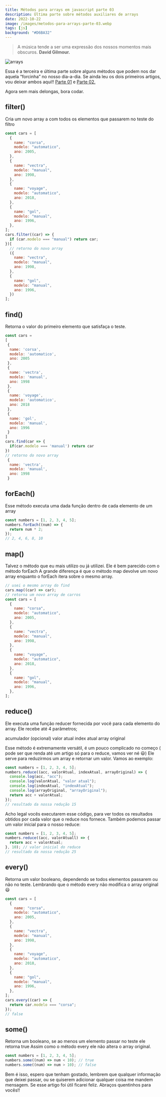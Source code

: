 ```yaml
---
title: Métodos para arrays em javascript parte 03
description: Última parte sobre métodos auxiliares de arrays
date: 2022-10-22
image: /images/metodos-para-arrays-parte-03.webp
tags: [js]
background: "#D6BA32"
---
```


> A música tende a ser uma expressão dos nossos momentos mais obscuros. **David Gilmour.**

![arrays](/images/metodos-para-arrays-parte-03.webp)

Essa é a terceira e última parte sobre alguns métodos que podem nos dar aquela “forcinha” no nosso dia-a-dia. Se ainda leu os dois primeiros artigos, vou deixar ambos aqui!! [Parte 01](https://mayconbalves.com.br/m%C3%A9todos-para-arrays-em-javascript-%E2%80%94-parte-01/) e [Parte 02.](https://mayconbalves.com.br/m%C3%A9todos-para-arrays-em-javascript-%E2%80%94-parte-02/)

Agora sem mais delongas, bora codar.

## filter()

Cria um novo array a com todos os elementos que passarem no teste do filtro

```javascript
const cars = [
  {
    name: "corsa",
    modelo: "automatico",
    ano: 2005,
  },
  {
    name: "vectra",
    modelo: "manual",
    ano: 1998,
  },
  {
    name: "voyage",
    modelo: "automatico",
    ano: 2018,
  },
  {
    name: "gol",
    modelo: "manual",
    ano: 1996,
  },
];
cars.filter((car) => {
  if (car.modelo === "manual") return car;
})[
  // retorno do novo array
  ({
    name: "vectra",
    modelo: "manual",
    ano: 1998,
  },
  {
    name: "gol",
    modelo: "manual",
    ano: 1996,
  })
];
```

## find()

Retorna o valor do primeiro elemento que satisfaça o teste.

```javascript
const cars =
[
 {
  name: 'corsa',
  modelo: 'automatico',
  ano: 2005
 },
 {
  name: 'vectra',
  modelo: 'manual',
  ano: 1998
 },
 {
  name: 'voyage',
  modelo: 'automatico',
  ano: 2018
 },
 {
  name: 'gol',
  modelo: 'manual',
  ano: 1996
 }
]
cars.find(car => {
  if(car.modelo === 'manual') return car
})
// retorno do novo array
 {
  name: 'vectra',
  modelo: 'manual',
  ano: 1998
 }
```

## forEach()

Esse método executa uma dada função dentro de cada elemento de um array

```javascript
const numbers = [1, 2, 3, 4, 5];
numbers.forEach((num) => {
  return num * 2;
});
// 2, 4, 6, 8, 10
```

## map()

Talvez o método que eu mais utilizo ou já utilizei. Ele é bem parecido com o método forEach A grande diferença é que o método map devolve um novo array enquanto o forEach itera sobre o mesmo array.

```javascript
// usei o mesmo array do find
cars.map((car) => car);
// retorna um novo array de carros
const cars = [
  {
    name: "corsa",
    modelo: "automatico",
    ano: 2005,
  },
  {
    name: "vectra",
    modelo: "manual",
    ano: 1998,
  },
  {
    name: "voyage",
    modelo: "automatico",
    ano: 2018,
  },
  {
    name: "gol",
    modelo: "manual",
    ano: 1996,
  },
];
```

## reduce()

Ele executa uma função reducer fornecida por você para cada elemento do array. Ele recebe até 4 parâmetros;

acumulador (opcional)
valor atual
index atual
array original

Esse método é extremamente versátil, é um pouco complicado no começo ( pode ser que renda até um artigo só para o reduce, vamos ver né 😃) Ele serve para reduzirmos um array e retornar um valor. Vamos ao exemplo:

```javascript
const numbers = [1, 2, 3, 4, 5];
numbers.reduce((acc, valorAtual, indexAtual, arrayOriginal) => {
  console.log(acc, "acc");
  console.log(valorAtual, "valor atual");
  console.log(indexAtual, "indexAtual");
  console.log(arrayOriginal, "arrayOriginal");
  return acc + valorAtual;
});
// resultado da nossa redução 15
```

Acho legal vocês executarem esse código, para ver todos os resultados obtidos por cada valor que o reduce nos fornece. Também podemos passar um valor inicial para o nosso reduce:

```javascript
const numbers = [1, 2, 3, 4, 5];
numbers.reduce((acc, valorAtuall) => {
  return acc + valorAtual;
}, 10); // valor inicial do reduce
// resultado da nossa redução 25
```

## every()

Retorna um valor booleano, dependendo se todos elementos passarem ou não no teste. Lembrando que o método every não modifica o array original 😃

```javascript
const cars = [
  {
    name: "corsa",
    modelo: "automatico",
    ano: 2005,
  },
  {
    name: "vectra",
    modelo: "manual",
    ano: 1998,
  },
  {
    name: "voyage",
    modelo: "automatico",
    ano: 2018,
  },
  {
    name: "gol",
    modelo: "manual",
    ano: 1996,
  },
];
cars.every((car) => {
  return car.modelo === "corsa";
});
// false
```

## some()

Retorna um booleano, se ao menos um elemento passar no teste ele retorna true Assim como o método every ele não altera o array original.

```javascript
const numbers = [1, 2, 3, 4, 5];
numbers.some((num) => num < 10); // true
numbers.some((num) => num > 10); // false
```

Bem é isso, espero que tenham gostado, lembrem que qualquer informação que deixei passar, ou se quiserem adicionar qualquer coisa me mandem mensagem. Se esse artigo foi útil ficarei feliz. Abraços quentinhos para vocês!!
